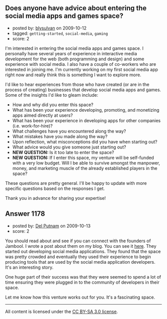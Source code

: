 ## Does anyone have advice about entering the social media apps and games space?

- posted by: [blysulvan](https://stackexchange.com/users/-1/504-blysulvan) on 2009-10-12
- tagged: `getting-started`, `social-media`, `gaming`
- score: 2

I'm interested in entering the social media apps and games space.  I personally have several years of experience in interactive media development for the web (both programming and design) and some experience with social media.  I also have a couple of co-workers who are interested in joining me.  I'm currently working on my first social media app right now and really think this is something I want to explore more.

I'd like to hear experiences from those who have created (or are in the process of creating) businesses that develop social media apps and games.  Some of the insights I'd like to gleam include:

- How and why did you enter this space?
- What has been your experience developing, promoting, and monetizing apps aimed directly at users?
- What has been your experience in developing apps for other companies (i.e. work-for-hire)?
- What challenges have you encountered along the way?
- What mistakes have you made along the way?
- Upon reflection, what misconceptions did you have when starting out?
- What advice would you give someone just starting out?
- **NEW QUESTION:** Is it too late to enter the space?
- **NEW QUESTION:** If I enter this space, my venture will be self-funded with a very low budget.  Will I be able to survive amongst the manpower, money, and marketing muscle of the already established players in the space?

These questions are pretty general.  I'll be happy to update with more specific questions based on the responses I get.

Thank you in advance for sharing your expertise!


## Answer 1178

- posted by: [Del Putnam](https://stackexchange.com/users/-1/671-del-putnam) on 2009-10-13
- score: 2

<p>You should read about and see if you can connect with the founders of Jambool.  I wrote a post about them on my blog.  You can see it <a href="http://delputnam.com/2009/09/startup-spotlight-reza-hussein-on-jambool/" rel="nofollow">here</a>.  They started out developing social media applications.  They found that the space was pretty crowded and eventually they used their experience to begin producing tools that are used by the social media application developers.  It's an interesting story.</p>

<p>One huge part of their success was that they were seemed to spend a lot of time ensuring they were plugged in to the community of developers in their space.</p>

<p>Let me know how this venture works out for you.  It's a fascinating space.</p>




---

All content is licensed under the [CC BY-SA 3.0 license](https://creativecommons.org/licenses/by-sa/3.0/).
